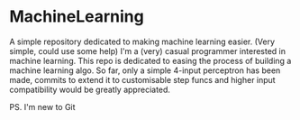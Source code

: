 # MachineLearning
A simple repository dedicated to making machine learning easier. (Very simple, could use some help)
I'm a (very) casual programmer interested in machine learning. This repo is dedicated to easing the process of building a machine learning algo.
So far, only a simple 4-input perceptron has been made, commits to extend it to customisable step funcs and higher input compatibility would be greatly appreciated.

PS. I'm new to Git
